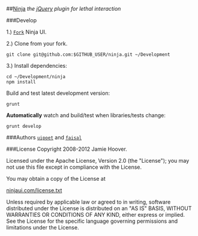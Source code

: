 ##[Ninja](http://ninjaui.com/)
*the [jQuery](http://jquery.com/ "jQuery 1.7+") plugin for lethal interaction*

###Develop

1.) [`Fork`](fork_select) Ninja UI.

2.) Clone from your fork.

    git clone git@github.com:$GITHUB_USER/ninja.git ~/Development

3.) Install dependencies:

    cd ~/Development/ninja
    npm install

Build and test latest development version:

    grunt

**Automatically** watch and build/test when libraries/tests change:

    grunt develop

###Authors
[`uipoet`](/uipoet "Jamie Hoover") and [`faisal`](/faisal "Faisal N. Jawdat")

###License
Copyright 2008-2012 Jamie Hoover.

Licensed under the Apache License, Version 2.0 (the "License");
you may not use this file except in compliance with the License.

You may obtain a copy of the License at

[ninjaui.com/license.txt](http://ninjaui.com/license.txt)

Unless required by applicable law or agreed to in writing, software
distributed under the License is distributed on an "AS IS" BASIS,
WITHOUT WARRANTIES OR CONDITIONS OF ANY KIND, either express or implied.
See the License for the specific language governing permissions and
limitations under the License.
